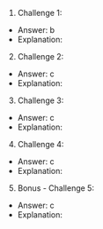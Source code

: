 1. Challenge 1:
  - Answer: b
  - Explanation:


2. Challenge 2:
  - Answer: c
  - Explanation: 


3. Challenge 3:
  - Answer: c
  - Explanation:


4. Challenge 4:
  - Answer: c
  - Explanation:


5. Bonus - Challenge 5:
  - Answer: c
  - Explanation:
